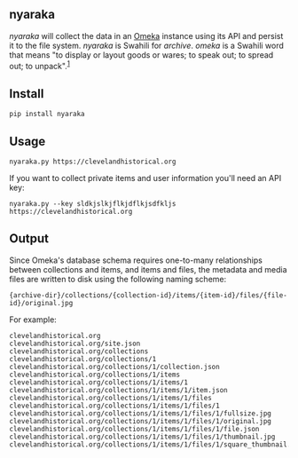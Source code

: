## nyaraka

*nyaraka* will collect the data in an [Omeka] instance using its API and persist
it to the file system.  *nyaraka* is Swahili for *archive*.  *omeka* is a
Swahili word that means "to display or layout goods or wares; to speak out; to
spread out; to unpack".<sup>[1]</sup>

## Install

    pip install nyaraka

## Usage

    nyaraka.py https://clevelandhistorical.org

If you want to collect private items and user information you'll need an API key:

    nyaraka.py --key sldkjslkjflkjdflkjsdfkljs https://clevelandhistorical.org

## Output

Since Omeka's database schema requires one-to-many relationships between collections and items, and items and files, the metadata and media files are written 
to disk using the following naming scheme:

    {archive-dir}/collections/{collection-id}/items/{item-id}/files/{file-id}/original.jpg

For example:

```
clevelandhistorical.org
clevelandhistorical.org/site.json
clevelandhistorical.org/collections
clevelandhistorical.org/collections/1
clevelandhistorical.org/collections/1/collection.json
clevelandhistorical.org/collections/1/items
clevelandhistorical.org/collections/1/items/1
clevelandhistorical.org/collections/1/items/1/item.json
clevelandhistorical.org/collections/1/items/1/files
clevelandhistorical.org/collections/1/items/1/files/1
clevelandhistorical.org/collections/1/items/1/files/1/fullsize.jpg
clevelandhistorical.org/collections/1/items/1/files/1/original.jpg
clevelandhistorical.org/collections/1/items/1/files/1/file.json
clevelandhistorical.org/collections/1/items/1/files/1/thumbnail.jpg
clevelandhistorical.org/collections/1/items/1/files/1/square_thumbnail.jpg
```

[1]: http://mars.gmu.edu/bitstream/handle/1920/6089/2008-02-20_IntroOmeka.pdf
[application]: http://omeka.org/ 
[Omeka]: http://omeka.org/
